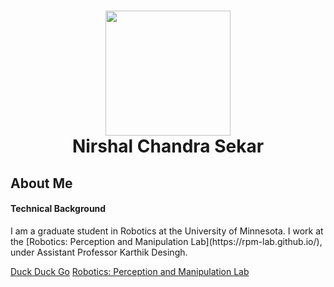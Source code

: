 <h1 align="center"> <img src="https://github.com/NirshalNiru/NirshalNiru/blob/086c421536d1b0e77569560e921c72eeac3533d3/hi.png" width = "200px">
<br>
Nirshal Chandra Sekar
</h1>

<h2> 
About Me
</h2>

<h4> 
Technical Background
</h4>
I am a graduate student in Robotics at the University of Minnesota. I work at the [Robotics: Perception and Manipulation Lab](https://rpm-lab.github.io/), under Assistant Professor Karthik Desingh.

[Duck Duck Go](https://duckduckgo.com "The best search engine for privacy")
[Robotics: Perception and Manipulation Lab](https://rpm-lab.github.io/)


